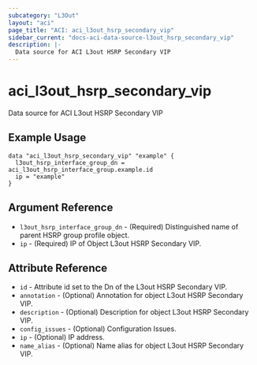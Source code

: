```yaml
---
subcategory: "L3Out"
layout: "aci"
page_title: "ACI: aci_l3out_hsrp_secondary_vip"
sidebar_current: "docs-aci-data-source-l3out_hsrp_secondary_vip"
description: |-
  Data source for ACI L3out HSRP Secondary VIP
---
```


# aci_l3out_hsrp_secondary_vip

Data source for ACI L3out HSRP Secondary VIP

## Example Usage

```hcl
data "aci_l3out_hsrp_secondary_vip" "example" {
  l3out_hsrp_interface_group_dn = aci_l3out_hsrp_interface_group.example.id
  ip = "example"
}
```

## Argument Reference

- `l3out_hsrp_interface_group_dn` - (Required) Distinguished name of parent HSRP group profile object.
- `ip` - (Required) IP of Object L3out HSRP Secondary VIP.

## Attribute Reference

- `id` - Attribute id set to the Dn of the L3out HSRP Secondary VIP.
- `annotation` - (Optional) Annotation for object L3out HSRP Secondary VIP.
- `description` - (Optional) Description for object L3out HSRP Secondary VIP.
- `config_issues` - (Optional) Configuration Issues.
- `ip` - (Optional) IP address.
- `name_alias` - (Optional) Name alias for object L3out HSRP Secondary VIP.
